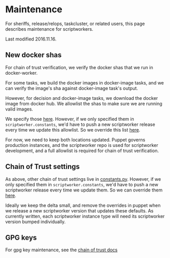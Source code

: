 # Maintenance

For sheriffs, release/relops, taskcluster, or related users, this page describes maintenance for scriptworkers.

Last modified 2016.11.16.

## New docker shas

For chain of trust verification, we verify the docker shas that we run in docker-worker.

For some tasks, we build the docker images in docker-image tasks, and we can verify the image's sha against docker-image task's output.

However, for decision and docker-image tasks, we download the docker image from docker hub.  We allowlist the shas to make sure we are running valid images.

We specify those [here](https://github.com/mozilla-releng/scriptworker/blob/121c474f5b21084a4a3742f21c3f30c018e5c766/scriptworker/constants.py#L96-L106).  However, if we only specified them in `scriptworker.constants`, we'd have to push a new scriptworker release every time we update this allowlist.  So we override this list [here](https://hg.mozilla.org/build/puppet/file/09df8cec082b/modules/scriptworker/templates/scriptworker.yaml.erb#l53).

For now, we need to keep both locations updated.  Puppet governs production instances, and the scriptworker repo is used for scriptworker development, and a full allowlist is required for chain of trust verification.

## Chain of Trust settings

As above, other chain of trust settings live in [constants.py](https://github.com/mozilla-releng/scriptworker/blob/121c474f5b21084a4a3742f21c3f30c018e5c766/scriptworker/constants.py#L124-L244).  However, if we only specified them in `scriptworker.constants`, we'd have to push a new scriptworker release every time we update them.  So we can override them [here](https://hg.mozilla.org/build/puppet/file/09df8cec082b/modules/scriptworker/templates/scriptworker.yaml.erb).

Ideally we keep the delta small, and remove the overrides in puppet when we release a new scriptworker version that updates these defaults.  As currently written, each scriptworker instance type will need its scriptworker version bumped individually.

## GPG keys

For gpg key maintenance, see the [chain of trust docs](chain_of_trust.html#gpg-key-management)
